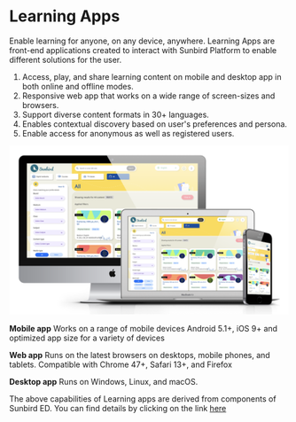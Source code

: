 # Learning Apps

Enable learning for anyone, on any device, anywhere. Learning Apps are front-end applications created to interact with Sunbird Platform to enable different solutions for the user.&#x20;

1. Access, play, and share learning content on mobile and desktop app in both online and offline modes.
2. Responsive web app that works on a wide range of screen-sizes and browsers.
3. Support diverse content formats in 30+ languages.
4. Enables contextual discovery based on user's preferences and persona.
5. Enable access for anonymous as well as registered users.

![](<../../.gitbook/assets/image (8).png>)

**Mobile app** Works on a range of mobile devices Android 5.1+, iOS 9+ and optimized app size for a variety of devices

**Web app** Runs on the latest browsers on desktops, mobile phones, and tablets. Compatible with Chrome 47+, Safari 13+, and Firefox&#x20;

**Desktop app** Runs on Windows, Linux, and macOS.



The above capabilities of Learning apps are derived from components of Sunbird ED. You can find details by clicking on the link [here](../product-and-developers-guide/learning-apps/)&#x20;

